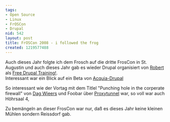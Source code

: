 ```yaml
---
tags:
- Open Source
- Linux
- FrOSCon
- Drupal
nid: 542
layout: post
title: FrOSCon 2008 - i followed the frog
created: 1219577488
---
```

<p>Auch dieses Jahr folgte ich dem Frosch auf die dritte FrosCon in St. Augustin und auch dieses Jahr gab es wieder Drupal organisiert von <a href="http://robshouse.net">Robert</a> als <a href="http://groups.drupal.org/node/13088">Free Drupal Training!</a>.<br />Interessant war ein Blick auf ein Beta von <a href="http://acquia.com">Acquia-Drupal</a></p><p>So interessant wie der Vortag mit dem Titlel &quot;Punching hole in the corperate firewall&quot; von <a href="http://dag.wieers.com">Dag Wieers</a> und Foobar über <a href="http://proxytunnel.sourceforge.net/">Proxytunnel</a> war, so voll war auch Höhrsaal 4,</p><p>Zu bemängeln an dieser FrosCon war nur, daß es dieses Jahr keine kleinen Mühlen sondern Reissdorf gab.</p><!--break-->
